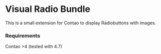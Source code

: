 # Visual Radio Bundle

This is a small extension for Contao to display Radiobuttons with images.

### Requirements
Contao >4 (tested with 4.7)
